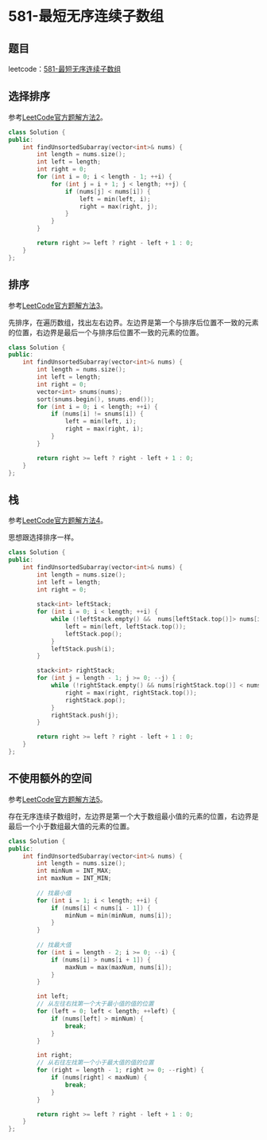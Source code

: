 # 581-最短无序连续子数组

## 题目

leetcode：[581-最短无序连续子数组](https://leetcode-cn.com/problems/shortest-unsorted-continuous-subarray/)

## 选择排序

参考[LeetCode官方题解方法2](https://leetcode-cn.com/problems/shortest-unsorted-continuous-subarray/solution/zui-duan-wu-xu-lian-xu-zi-shu-zu-by-leetcode/)。

```c++
class Solution {
public:
    int findUnsortedSubarray(vector<int>& nums) {
        int length = nums.size();
        int left = length;
        int right = 0;
        for (int i = 0; i < length - 1; ++i) {
            for (int j = i + 1; j < length; ++j) {
                if (nums[j] < nums[i]) {
                    left = min(left, i);
                    right = max(right, j);
                }
            }
        }

        return right >= left ? right - left + 1 : 0;
    }
};
```

## 排序

参考[LeetCode官方题解方法3](https://leetcode-cn.com/problems/shortest-unsorted-continuous-subarray/solution/zui-duan-wu-xu-lian-xu-zi-shu-zu-by-leetcode/)。

先排序，在遍历数组，找出左右边界。左边界是第一个与排序后位置不一致的元素的位置，右边界是最后一个与排序后位置不一致的元素的位置。

```c++
class Solution {
public:
    int findUnsortedSubarray(vector<int>& nums) {
        int length = nums.size();
        int left = length;
        int right = 0;
        vector<int> snums(nums);
        sort(snums.begin(), snums.end());
        for (int i = 0; i < length; ++i) {
            if (nums[i] != snums[i]) {
                left = min(left, i);
                right = max(right, i);
            }
        }

        return right >= left ? right - left + 1 : 0;
    }
};
```

## 栈

参考[LeetCode官方题解方法4](https://leetcode-cn.com/problems/shortest-unsorted-continuous-subarray/solution/zui-duan-wu-xu-lian-xu-zi-shu-zu-by-leetcode/)。

思想跟选择排序一样。

```c++
class Solution {
public:
    int findUnsortedSubarray(vector<int>& nums) {
        int length = nums.size();
        int left = length;
        int right = 0;
        
        stack<int> leftStack;
        for (int i = 0; i < length; ++i) {
            while (!leftStack.empty() &&  nums[leftStack.top()]> nums[i]) {
                left = min(left, leftStack.top());
                leftStack.pop();
            }
            leftStack.push(i);
        }

        stack<int> rightStack;
        for (int j = length - 1; j >= 0; --j) {
            while (!rightStack.empty() && nums[rightStack.top()] < nums[j]) {
                right = max(right, rightStack.top());
                rightStack.pop();
            }
            rightStack.push(j);
        }

        return right >= left ? right - left + 1 : 0;
    }
};
```

## 不使用额外的空间

参考[LeetCode官方题解方法5](https://leetcode-cn.com/problems/shortest-unsorted-continuous-subarray/solution/zui-duan-wu-xu-lian-xu-zi-shu-zu-by-leetcode/)。

存在无序连续子数组时，左边界是第一个大于数组最小值的元素的位置，右边界是最后一个小于数组最大值的元素的位置。

```c++
class Solution {
public:
    int findUnsortedSubarray(vector<int>& nums) {
        int length = nums.size();
        int minNum = INT_MAX;
        int maxNum = INT_MIN;
        
        // 找最小值
        for (int i = 1; i < length; ++i) {
            if (nums[i] < nums[i - 1]) {
                minNum = min(minNum, nums[i]);
            }
        }
        
        // 找最大值
        for (int i = length - 2; i >= 0; --i) {
            if (nums[i] > nums[i + 1]) {
                maxNum = max(maxNum, nums[i]);
            }
        }

        int left;
        // 从左往右找第一个大于最小值的值的位置
        for (left = 0; left < length; ++left) {
            if (nums[left] > minNum) {
                break;
            }
        }

        int right;
        // 从右往左找第一个小于最大值的值的位置
        for (right = length - 1; right >= 0; --right) {
            if (nums[right] < maxNum) {
                break;
            }
        }

        return right >= left ? right - left + 1 : 0;
    }
};
```

